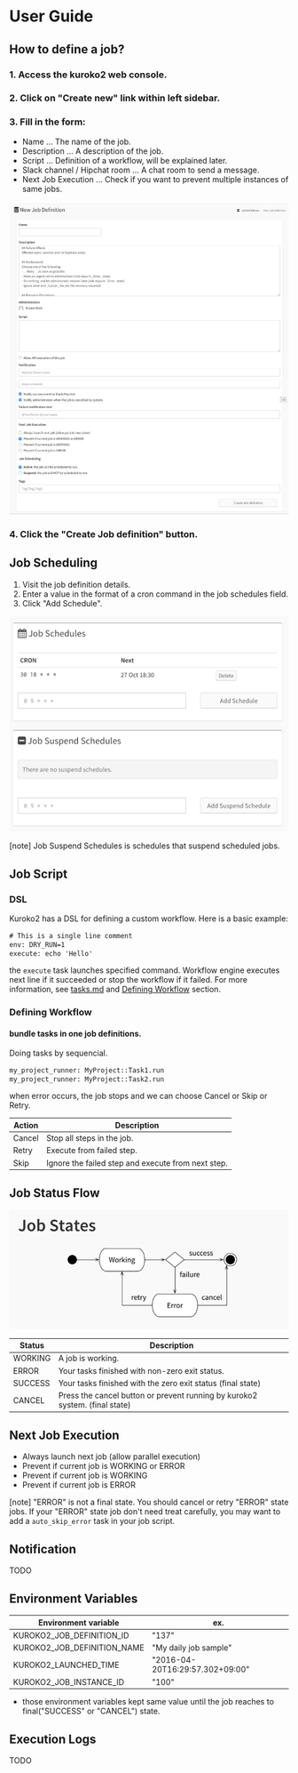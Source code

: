 
# User Guide

## How to define a job?

### 1. Access the kuroko2 web console.

### 2. Click on "Create new" link within left sidebar.

### 3. Fill in the form:

- Name ... The name of the job.
- Description ... A description of the job.
- Script ... Definition of a workflow, will be explained later.
- Slack channel / Hipchat room ... A chat room to send a message.
- Next Job Execution ... Check if you want to prevent multiple instances of same jobs.

![](images/kuroko2_job_form.png)


### 4. Click the "Create Job definition" button.


## Job Scheduling

1. Visit the job definition details.
2. Enter a value in the format of a cron command in the job schedules field.
3. Click "Add Schedule".

![](images/kuroko2_schedule_form.png)

[note] Job Suspend Schedules is schedules that suspend scheduled jobs.

## Job Script

### DSL

Kuroko2 has a DSL for defining a custom workflow. Here is a basic example:

```
# This is a single line comment
env: DRY_RUN=1
execute: echo 'Hello'
```

the `execute` task launches specified command. Workflow engine executes next line if it succeeded or stop the workflow if it failed.
For more information, see [tasks.md](tasks.md) and [Defining Workflow](#defining-workflow) section.

### Defining Workflow

#### bundle tasks in one job definitions.

Doing tasks by sequencial.

```
my_project_runner: MyProject::Task1.run
my_project_runner: MyProject::Task2.run
```

when error occurs, the job stops and we can choose Cancel or Skip or Retry.

 Action | Description
--------|------------------------------------------------------------------------------------------------------------------------------
 Cancel | Stop all steps in the job.
 Retry  | Execute from failed step.
 Skip   | Ignore the failed step and execute from next step.


## Job Status Flow

![](images/kuroko2-job-status.png)

 Status | Description
--------|------------------------------------------------------------------------------
WORKING | A job is working.
ERROR   | Your tasks finished with non-zero exit status.
SUCCESS | Your tasks finished with the zero exit status (final state)
CANCEL  | Press the cancel button or prevent running by kuroko2 system. (final state)

## Next Job Execution

* Always launch next job (allow parallel execution)
* Prevent if current job is WORKING or ERROR
* Prevent if current job is WORKING
* Prevent if current job is ERROR

[note] "ERROR" is not a final state. You should cancel or retry "ERROR" state jobs. If your "ERROR" state job don't need treat carefully, you may want to add a `auto_skip_error` task in your job script.

## Notification

TODO

## Environment Variables

  Environment variable      | ex.
----------------------------|----------------------------------
KUROKO2_JOB_DEFINITION_ID   | "137"
KUROKO2_JOB_DEFINITION_NAME | "My daily job sample"
KUROKO2_LAUNCHED_TIME       | "2016-04-20T16:29:57.302+09:00"
KUROKO2_JOB_INSTANCE_ID     | "100"

* those environment variables kept same value until the job reaches to final("SUCCESS" or "CANCEL") state.

## Execution Logs

TODO
